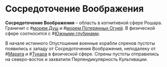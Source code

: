 # Сосредоточение Воображения

**Сосредоточение Воображения** – область в когнитивной сфере Рошара. Граничит с #[морем Душ](locations/sea-of-souls) и #[морем Потерянных Огней](locations/sea-of-lost-lights). В физической сфере соотносится с #[Южными глубинами](locations/southern-depths).

В начале истинного Опустошения военные корабли спренов пустоты появились к западу от Сосредоточения Воображения, неподалеку от #[Марата](locations/marat) и #[Тукара](locations/tukar) в физической сфере. Спрены пустоты отправились на северо-восток и захватили Перпендикулярность Культивации.
